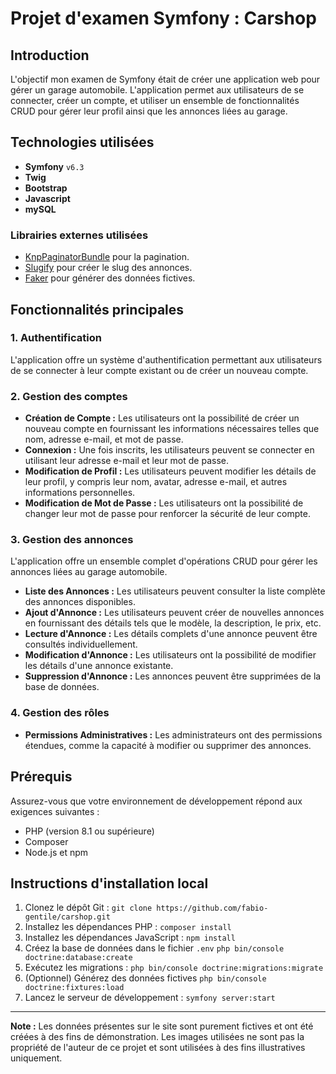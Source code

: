
# Projet d'examen Symfony : Carshop

## Introduction

L'objectif mon examen de Symfony était de créer une application web pour gérer un garage automobile. L'application permet aux utilisateurs de se connecter, créer un compte, et utiliser un ensemble de fonctionnalités CRUD pour gérer leur profil ainsi que les annonces liées au garage.

## Technologies utilisées

- **Symfony** `v6.3`
- **Twig**
- **Bootstrap** 
- **Javascript** 
- **mySQL** 

### Librairies externes utilisées

- [KnpPaginatorBundle](https://github.com/KnpLabs/KnpPaginatorBundle) pour la pagination.
-  [Slugify](https://github.com/cocur/slugify) pour créer le slug des annonces.
-  [Faker](https://github.com/FakerPHP/Faker) pour générer des données fictives.

## Fonctionnalités principales

### 1. Authentification

L'application offre un système d'authentification permettant aux utilisateurs de se connecter à leur compte existant ou de créer un nouveau compte.

### 2. Gestion des comptes

- **Création de Compte :** Les utilisateurs ont la possibilité de créer un nouveau compte en fournissant les informations nécessaires telles que nom, adresse e-mail, et mot de passe.
- **Connexion :** Une fois inscrits, les utilisateurs peuvent se connecter en utilisant leur adresse e-mail et leur mot de passe.
- **Modification de Profil :** Les utilisateurs peuvent modifier les détails de leur profil, y compris leur nom, avatar,  adresse e-mail, et autres informations personnelles.
- **Modification de Mot de Passe :** Les utilisateurs ont la possibilité de changer leur mot de passe pour renforcer la sécurité de leur compte.

### 3. Gestion des annonces

L'application offre un ensemble complet d'opérations CRUD pour gérer les annonces liées au garage automobile.

- **Liste des Annonces :** Les utilisateurs peuvent consulter la liste complète des annonces disponibles.
- **Ajout d'Annonce :** Les utilisateurs peuvent créer de nouvelles annonces en fournissant des détails tels que le modèle, la description, le prix, etc.
- **Lecture d'Annonce :** Les détails complets d'une annonce peuvent être consultés individuellement.
- **Modification d'Annonce :** Les utilisateurs ont la possibilité de modifier les détails d'une annonce existante.
- **Suppression d'Annonce :** Les annonces peuvent être supprimées de la base de données.

### 4. Gestion des rôles  

-   **Permissions Administratives :** Les administrateurs ont des permissions étendues, comme la capacité à modifier ou supprimer des annonces.


## Prérequis 
Assurez-vous que votre environnement de développement répond aux exigences suivantes : 
- PHP (version 8.1 ou supérieure) 
- Composer 
- Node.js et npm

## Instructions d'installation local

1. Clonez le dépôt Git : `git clone https://github.com/fabio-gentile/carshop.git`  
2. Installez les dépendances PHP : `composer install`  
3. Installez les dépendances JavaScript : `npm install`  
4. Créez la base de données dans le fichier `.env` `php bin/console doctrine:database:create`
5. Exécutez les migrations : `php bin/console doctrine:migrations:migrate`  
6. (Optionnel) Générez des données fictives `php bin/console doctrine:fixtures:load`
7. Lancez le serveur de développement : `symfony server:start`

---
**Note :** Les données présentes sur le site sont purement fictives et ont été créées à des fins de démonstration. Les images utilisées ne sont pas la propriété de l'auteur de ce projet et sont utilisées à des fins illustratives uniquement.

